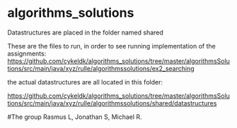 # algorithms_solutions
Datastructures are placed in the folder named shared

These are the files to run, in order to see running implementation of the assignments:
https://github.com/cykeldk/algorithms_solutions/tree/master/algorithmsSolutions/src/main/java/xyz/rulle/algorithmssolutions/ex2_searching

the actual datastructures are all located in this folder:

https://github.com/cykeldk/algorithms_solutions/tree/master/algorithmsSolutions/src/main/java/xyz/rulle/algorithmssolutions/shared/datastructures

#The group
Rasmus L, Jonathan S, Michael R.
